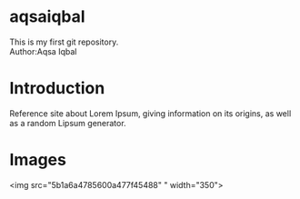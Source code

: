 # aqsaiqbal
This is my first git repository.
<br>
Author:Aqsa Iqbal
# Introduction
Reference site about Lorem Ipsum, giving information on its origins, as well as a random Lipsum generator.
# Images

<img src="5b1a6a4785600a477f45488" " width="350">

